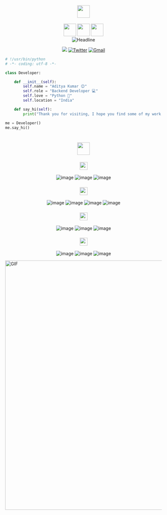 <h1 align="center" style="color:#faebee">
  <img height="40px" src="https://img.shields.io/badge/-Hello world!👋-faebee?&style=for-the-badge&logoWidth=50" />
</h1>

<div align="center">
  <img height="40px" src="https://img.shields.io/badge/-I'm-faebee?&style=for-the-badge&logoWidth=50" />
  <img height="40px" src="https://img.shields.io/badge/-ADITYA-333d7a?&style=for-the-badge&logoWidth=50" />
  <img height="40px" src="https://img.shields.io/badge/-KUMAR-faebee?&style=for-the-badge&logoWidth=50" />

  <br>

  <img src="https://readme-typing-svg.herokuapp.com/?color=333d7a%&size=32&center=true&vCenter=true&width=600&height=50&pause=1000&vCenter=true&background=faebee&lines=Hi+there+I%27m+Aditya+Kumar+%F0%9F%91%8B;Back-End+Developer;Problem+Solver;" alt="Headline" />

  <a href="https://www.linkedin.com/in/aditya-Kumar421/"><img src="https://img.shields.io/badge/LinkedIn-0077B5?style=for-the-badge&logo=linkedin&logoColor=white" /></a>
  <a href="https://x.com/KumarAdity33265"><img src="https://img.shields.io/badge/Twitter-1DA1F2?style=for-the-badge&logo=twitter&logoColor=white" alt="Twitter" /></a>
  <a href="mailto:ak.adityakumar421@gmail.com"><img src="https://img.shields.io/badge/Gmail-D14836?style=for-the-badge&logo=gmail&logoColor=white" alt="Gmail" /></a>
</div>

```py
# !/usr/bin/python
# -*- coding: utf-8 -*-

class Developer:

    def __init__(self):
        self.name = "Aditya Kumar 😊"
        self.role = "Backend Developer 💻"
        self.love = "Python 🐍"
        self.location = "India"

    def say_hi(self):
        print("Thank you for visiting, I hope you find some of my work intriguing.")

me = Developer()
me.say_hi()
```

<h1 align="center">
  <img height="40px" src="https://img.shields.io/badge/-My Tech Stack-faebee?&style=for-the-badge&logoWidth=50" />
</h1>
<div align="center">
        
<h3 align="center">
  <img height="25px" src="https://img.shields.io/badge/-Languages-faebee?&style=for-the-badge&logoWidth=50" />
</h3>

![image](https://img.shields.io/badge/Python-14354C?style=for-the-badge&logo=python&logoColor=white)
![image](https://img.shields.io/badge/JavaScript-007ACC?style=for-the-badge&logo=javascript&logoColor=white)
![image](https://img.shields.io/badge/C%2B%2B-00599C?style=for-the-badge&logo=c%2B%2B&logoColor=white)

<h3 align="center">
  <img height="25px" src="https://img.shields.io/badge/- Frameworks-faebee?&style=for-the-badge&logoWidth=50" />
</h3>

![image](https://img.shields.io/badge/django-%23092E20.svg?style=for-the-badge&logo=django&logoColor=white)
![image](https://img.shields.io/badge/django%20rest-ff1709?style=for-the-badge&logo=django&logoColor=white)
![image](https://img.shields.io/badge/react-109989?style=for-the-badge&logo=REACT&logoColor=white)
![image](https://img.shields.io/badge/tailwind-%2378c7d1.svg?style=for-the-badge&logo=tailwindcss&logoColor=white)

<h3 align="center">
  <img height="25px" src="https://img.shields.io/badge/-Database-faebee?&style=for-the-badge&logoWidth=50" />
</h3>

![image](https://img.shields.io/badge/postgres-%23316192.svg?style=for-the-badge&logo=postgresql&logoColor=white)
![image](https://img.shields.io/badge/mysql-%23DD0031.svg?style=for-the-badge&logo=mysql&logoColor=white)
![image](https://img.shields.io/badge/sqlite-%2307405e.svg?&style=for-the-badge&logo=sqlite&logoColor=white)

<h3 align="center">
  <img height="25px" src="https://img.shields.io/badge/-CI/CD and Cloud Services-faebee?&style=for-the-badge&logoWidth=50" />
</h3>

![image](https://img.shields.io/badge/docker-%230db7ed.svg?style=for-the-badge&logo=docker&logoColor=white)
![image](https://img.shields.io/badge/AWS-FF9900?style=for-the-badge&logo=amazon-aws&logoColor=white)
![image](https://img.shields.io/badge/render-0089D6?style=for-the-badge&logo=render&logoColor=white)

</div>


<img align="center" width="800px" alt="GIF" src="https://user-images.githubusercontent.com/74038190/225813708-98b745f2-7d22-48cf-9150-083f1b00d6c9.gif" />
